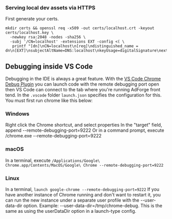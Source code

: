 ### Serving local dev assets via HTTPS

First generate your certs.

```
mkdir certs && openssl req -x509 -out certs/localhost.crt -keyout certs/localhost.key \
  -newkey rsa:2048 -nodes -sha256 \
  -subj '/CN=localhost' -extensions EXT -config <( \
   printf "[dn]\nCN=localhost\n[req]\ndistinguished_name = dn\n[EXT]\nsubjectAltName=DNS:localhost\nkeyUsage=digitalSignature\nextendedKeyUsage=serverAuth")
```

## Debugging inside VS Code

Debugging in the IDE is always a great feature. With the [VS Code Chrome Debug Plugin](https://github.com/Microsoft/vscode-chrome-debug) you can launch code with the remote debugging port open then VS Code can connect to the tab where you're running AdForge front tend. In the `.vscode` folder `launch.json` specifies the configuration for this. You must first run chrome like this below:

### Windows

Right click the Chrome shortcut, and select properties
In the "target" field, append --remote-debugging-port=9222
Or in a command prompt, execute <path to chrome>/chrome.exe --remote-debugging-port=9222

### macOS

In a terminal, execute `/Applications/Google\ Chrome.app/Contents/MacOS/Google\ Chrome --remote-debugging-port=9222`

### Linux

In a terminal, `launch google-chrome --remote-debugging-port=9222`
If you have another instance of Chrome running and don't want to restart it, you can run the new instance under a separate user profile with the --user-data-dir option. Example: --user-data-dir=/tmp/chrome-debug. This is the same as using the userDataDir option in a launch-type config.
